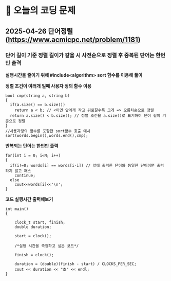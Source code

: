 # 🥹 오늘의 코딩 문제

## 2025-04-26 단어정렬 (https://www.acmicpc.net/problem/1181)

### 단어 길이 기준 정렬 길이가 같을 시 사전순으로 정렬 후 중복된 단어는 한번만 출력

**실행시간을 줄이기 위해 #include\<algorithm\> sort 함수를 이용해 풀이**<br>

**정렬 조건이 여러개 일때 사용자 정의 함수 이용**
```
bool cmp(string a, string b)
{
  if(a.size() == b.size())
    return a < b; // <이면 앞에게 작고 뒤로갈수록 크게 => 오름차순으로 정렬
  return a.size() < b.size(); // 정렬 조건을 a.size()로 표기하여 단어 길이 기준으로 정렬
}
//사용자정의 함수를 포함한 sort함수 호출 예시
sort(words.begin(),words.end(),cmp);
```
**반복되는 단어는 한번만 출력**
```
for(int i = 0; i<N; i++)
{
  if(i!=0; words[i] == words[i-i]) // 앞에 출력한 단어와 동일한 단어이면 출력하지 않고 패스
    continue;
  else
    cout<<words[i]<<'\n';
}
```
**코드 실행시간 출력해보기**
```
int main()
{

    clock_t start, finish;
    double duration;

    start = clock();

    /*실행 시간을 측정하고 싶은 코드*/

    finish = clock();

    duration = (double)(finish - start) / CLOCKS_PER_SEC;
    cout << duration << "초" << endl;
}
```
